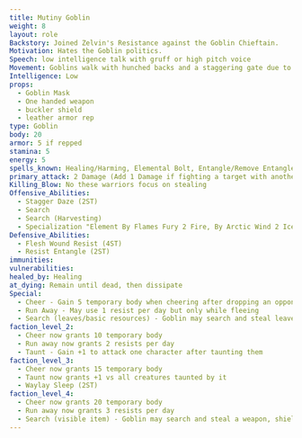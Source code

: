 ```yaml
---
title: Mutiny Goblin
weight: 8
layout: role
Backstory: Joined Zelvin's Resistance against the Goblin Chieftain. 
Motivation: Hates the Goblin politics.
Speech: low intelligence talk with gruff or high pitch voice
Movement: Goblins walk with hunched backs and a staggering gate due to living in small caves and other underground dwellings.
Intelligence: Low
props:
  - Goblin Mask
  - One handed weapon
  - buckler shield
  - leather armor rep
type: Goblin
body: 20
armor: 5 if repped
stamina: 5
energy: 5
spells_known: Healing/Harming, Elemental Bolt, Entangle/Remove Entangle Foot, Charm, Feat of Strength
primary_attack: 2 Damage (Add 1 Damage if fighting a target with another ally)
Killing_Blow: No these warriors focus on stealing
Offensive_Abilities: 
  - Stagger Daze (2ST)
  - Search
  - Search (Harvesting)
  - Specialization "Element By Flames Fury 2 Fire, By Arctic Wind 2 Ice, By Crushing Earth 2 Stone, By Thunders Crash 2 Lightning"
Defensive_Abilities: 
  - Flesh Wound Resist (4ST)
  - Resist Entangle (2ST)
immunities: 
vulnerabilities: 
healed_by: Healing
at_dying: Remain until dead, then dissipate
Special: 
  - Cheer - Gain 5 temporary body when cheering after dropping an opponent.
  - Run Away - May use 1 resist per day but only while fleeing
  - Search (leaves/basic resources) - Goblin may search and steal leaves/basic resources
faction_level_2:
  - Cheer now grants 10 temporary body
  - Run away now grants 2 resists per day
  - Taunt - Gain +1 to attack one character after taunting them
faction_level_3: 
  - Cheer now grants 15 temporary body
  - Taunt now grants +1 vs all creatures taunted by it
  - Waylay Sleep (2ST)
faction_level_4: 
  - Cheer now grants 20 temporary body
  - Run away now grants 3 resists per day 
  - Search (visible item) - Goblin may search and steal a weapon, shield, or other visible item. 
---
```

